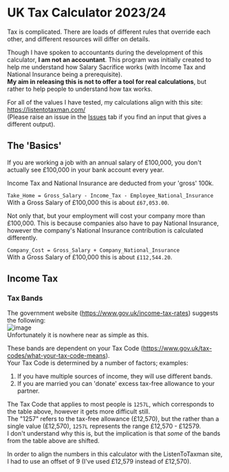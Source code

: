 # UK Tax Calculator 2023/24

Tax is complicated.
There are loads of different rules that override each other,
and different resources will differ on details.

Though I have spoken to accountants during the development
of this calculator, **I am not an accountant**.
This program was initially created to help me understand how
Salary Sacrifice works (with Income Tax and National Insurance
being a prerequisite).  
**My aim in releasing this is not to offer a tool for real
calculations**, but rather to help people to understand how
tax works.

For all of the values I have tested, my calculations align with this site: https://listentotaxman.com/  
(Please raise an issue in the [Issues](https://github.com/BenTaylor25/TaxCalculator/issues) tab if you find an input that gives a different output).



## The 'Basics'

If you are working a job with an annual salary of £100,000,
you don't actually see £100,000 in your bank account every year.

Income Tax and National Insurance are deducted from your 'gross' 100k.

`Take_Home = Gross_Salary - Income_Tax - Employee_National_Insurance`  
With a Gross Salary of £100,000 this is about `£67,053.00`.

Not only that, but your employment will cost your company more than £100,000.
This is because companies also have to pay National Insurance, however the
company's National Insurance contribution is calculated differently.

`Company_Cost = Gross_Salary + Company_National_Insurance`  
With a Gross Salary of £100,000 this is about `£112,544.20`.


## Income Tax

### Tax Bands

The government website (https://www.gov.uk/income-tax-rates) suggests the following:  
![image](https://github.com/BenTaylor25/TaxCalculator/assets/97246704/4d21e5b9-1504-4b30-9a83-8ab77aacf398)  
Unfortunately it is nowhere near as simple as this.

These bands are dependent on your Tax Code
(https://www.gov.uk/tax-codes/what-your-tax-code-means).  
Your Tax Code is determined by a number of factors; examples:
1. If you have multiple sources of income, they will use different bands.
1. If you are married you can 'donate' excess tax-free allowance to your partner.

The Tax Code that applies to most people is `1257L`,
which corresponds to the table above, however it gets more difficult still.  
The "1257" refers to the tax-free allowance (£12,570),
but the rather than a single value (£12,570),
`1257L` represents the range £12,570 - £12579.  
I don't understand why this is, but the implication is that
*some* of the bands from the table above are shifted.

In order to align the numbers in this calculator with the ListenToTaxman site,
I had to use an offset of 9 (I've used £12,579 instead of £12,570).
